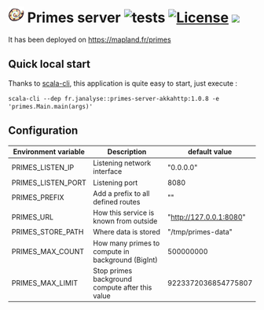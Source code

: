 # ![](images/logo-base-32.png) Primes server ![tests][tests-workflow] [![License][licenseImg]][licenseLink] [![][PrimesServerAkkaMvnImg]][PrimesServerAkkaMvnLnk]

It has been deployed on https://mapland.fr/primes


## Quick local start

Thanks to [scala-cli][scl],
this application is quite easy to start, just execute :
```
scala-cli --dep fr.janalyse::primes-server-akkahttp:1.0.8 -e 'primes.Main.main(args)'
```


## Configuration

| Environment variable | Description                                       | default value           |
|----------------------|---------------------------------------------------|-------------------------|
| PRIMES_LISTEN_IP     | Listening network interface                       | "0.0.0.0"               |
| PRIMES_LISTEN_PORT   | Listening port                                    | 8080                    |
| PRIMES_PREFIX        | Add a prefix to all defined routes                | ""                      |
| PRIMES_URL           | How this service is known from outside            | "http://127.0.0.1:8080" |
| PRIMES_STORE_PATH    | Where data is stored                              | "/tmp/primes-data"      |
| PRIMES_MAX_COUNT     | How many primes to compute in background (BigInt) | 500000000               |
| PRIMES_MAX_LIMIT     | Stop primes background compute after this value   | 9223372036854775807     |

[cs]: https://get-coursier.io/
[scl]: https://scala-cli.virtuslab.org/

[deployed]:   https://mapland.fr/primes
[primes-lib]:  https://github.com/dacr/primes
[akka-http]:  https://doc.akka.io/docs/akka-http/current/index.html

[PrimesServerAkka]:       https://github.com/dacr/primes-server-akkahttp
[PrimesServerAkkaMvnImg]: https://img.shields.io/maven-central/v/fr.janalyse/primes-server-akkahttp_2.13.svg
[PrimesServerAkkaMvnLnk]: https://search.maven.org/#search%7Cga%7C1%7Cfr.janalyse.primes-server-akkahttp

[tests-workflow]: https://github.com/dacr/primes-server-akkahttp/actions/workflows/scala.yml/badge.svg

[licenseImg]: https://img.shields.io/github/license/dacr/primes-server-akkahttp.svg
[licenseLink]: LICENSE
